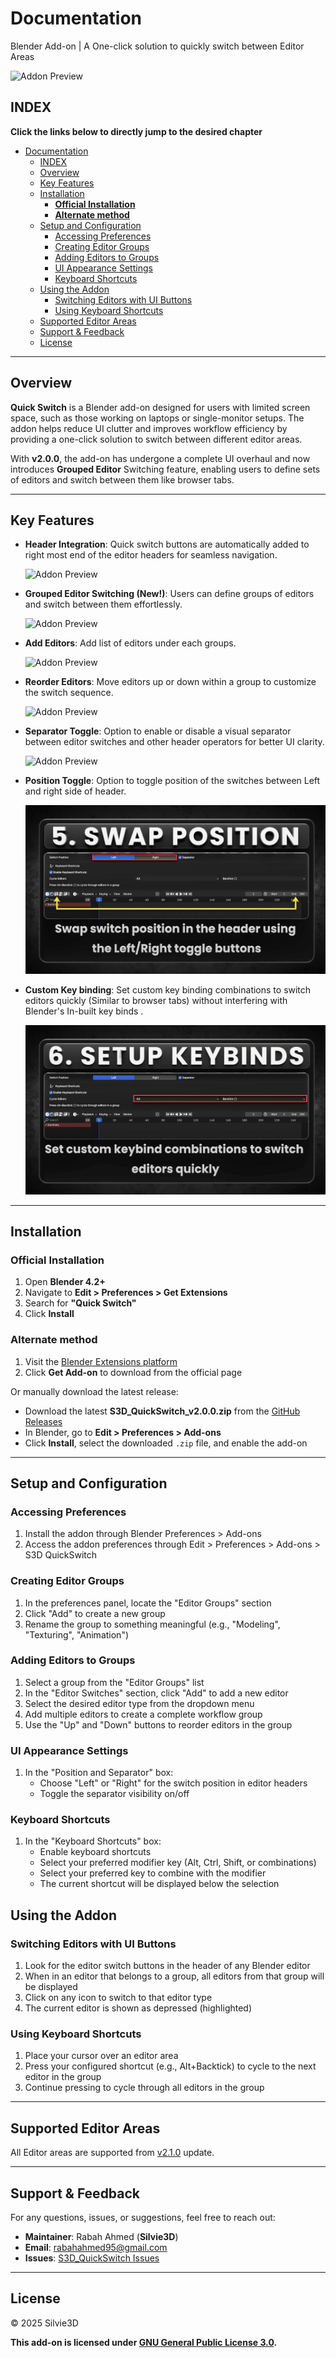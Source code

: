 # Documentation
Blender Add-on | A One-click solution to quickly switch between Editor Areas

<img src="Preview/cover.png" alt="Addon Preview">



## INDEX

**Click the links below to directly jump to the desired chapter**

- [Documentation](#documentation)
  - [INDEX](#index)
  - [Overview](#overview)
  - [Key Features](#key-features)
  - [Installation](#installation)
    - [**Official Installation**](#official-installation)
    - [**Alternate method**](#alternate-method)
  - [Setup and Configuration](#setup-and-configuration)
    - [Accessing Preferences](#accessing-preferences)
    - [Creating Editor Groups](#creating-editor-groups)
    - [Adding Editors to Groups](#adding-editors-to-groups)
    - [UI Appearance Settings](#ui-appearance-settings)
    - [Keyboard Shortcuts](#keyboard-shortcuts)
  - [Using the Addon](#using-the-addon)
    - [Switching Editors with UI Buttons](#switching-editors-with-ui-buttons)
    - [Using Keyboard Shortcuts](#using-keyboard-shortcuts)
  - [Supported Editor Areas](#supported-editor-areas)
  - [Support \& Feedback](#support--feedback)
  - [License](#license)

---

## Overview

**Quick Switch** is a Blender add-on designed for users with limited screen space, such as those working on laptops or single-monitor setups. The addon helps reduce UI clutter and improves workflow efficiency by providing a one-click solution to switch between different editor areas.

With **v2.0.0**, the add-on has undergone a complete UI overhaul and now introduces **Grouped Editor** Switching feature, enabling users to define sets of editors and switch between them like browser tabs.

---

## Key Features

- **Header Integration**: Quick switch buttons are automatically added to right most end of the editor headers for seamless navigation.
 
   <img src="Preview/preview.png" alt="Addon Preview">

- **Grouped Editor Switching (New!)**: Users can define groups of editors and switch between them effortlessly.

   <img src="Preview/groups.png" alt="Addon Preview">

- **Add Editors**: Add list of editors under each groups.

   <img src="Preview/editorlist.png" alt="Addon Preview">

   
- **Reorder Editors**: Move editors up or down within a group to customize the switch sequence.  

   <img src="Preview/reorder.png" alt="Addon Preview">
   
- **Separator Toggle**: Option to enable or disable a visual separator between editor switches and other header operators for better UI clarity.  

   <img src="Preview/separator.png" alt="Addon Preview">
   
- **Position Toggle**: Option to toggle position of the switches between Left and right side of header.

   <img src="Preview/position.png" alt="Addon Preview">
- **Custom Key binding**: Set custom key binding combinations to switch editors quickly (Similar to browser tabs) without interfering with Blender's In-built key binds .

   <img src="Preview/keybinds.png" alt="Addon Preview">
   
---       

## Installation

### **Official Installation**

1. Open **Blender 4.2+**
2. Navigate to **Edit > Preferences > Get Extensions**
3. Search for **"Quick Switch"**
4. Click **Install**

### **Alternate method**

1. Visit the [Blender Extensions platform](https://extensions.blender.org/add-ons/s3d-quickswitch)
2. Click **Get Add-on** to download from the official page

Or manually download the latest release:

- Download the latest **S3D_QuickSwitch_v2.0.0.zip** from the [GitHub Releases](https://github.com/Silvie3D/S3D_QuickSwitch/releases)
- In Blender, go to **Edit > Preferences > Add-ons**
- Click **Install**, select the downloaded `.zip` file, and enable the add-on

---

## Setup and Configuration

### Accessing Preferences
1. Install the addon through Blender Preferences > Add-ons
2. Access the addon preferences through Edit > Preferences > Add-ons > S3D QuickSwitch

### Creating Editor Groups
1. In the preferences panel, locate the "Editor Groups" section
2. Click "Add" to create a new group
3. Rename the group to something meaningful (e.g., "Modeling", "Texturing", "Animation")

### Adding Editors to Groups
1. Select a group from the "Editor Groups" list
2. In the "Editor Switches" section, click "Add" to add a new editor
3. Select the desired editor type from the dropdown menu
4. Add multiple editors to create a complete workflow group
5. Use the "Up" and "Down" buttons to reorder editors in the group

### UI Appearance Settings
1. In the "Position and Separator" box:
   - Choose "Left" or "Right" for the switch position in editor headers
   - Toggle the separator visibility on/off

### Keyboard Shortcuts
1. In the "Keyboard Shortcuts" box:
   - Enable keyboard shortcuts
   - Select your preferred modifier key (Alt, Ctrl, Shift, or combinations)
   - Select your preferred key to combine with the modifier
   - The current shortcut will be displayed below the selection

## Using the Addon

### Switching Editors with UI Buttons
1. Look for the editor switch buttons in the header of any Blender editor
2. When in an editor that belongs to a group, all editors from that group will be displayed
3. Click on any icon to switch to that editor type
4. The current editor is shown as depressed (highlighted)

### Using Keyboard Shortcuts
1. Place your cursor over an editor area
2. Press your configured shortcut (e.g., Alt+Backtick) to cycle to the next editor in the group
3. Continue pressing to cycle through all editors in the group

---

## Supported Editor Areas

All Editor areas are supported from [v2.1.0](#) update.

---

## Support & Feedback

For any questions, issues, or suggestions, feel free to reach out:

- **Maintainer**: Rabah Ahmed (**Silvie3D**)
- **Email**: [rabahahmed95@gmail.com](mailto:rabahahmed95@gmail.com)
- **Issues**: [S3D_QuickSwitch Issues](https://github.com/Silvie3D/S3D_QuickSwitch/issues)

---

## License

© 2025 Silvie3D

**This add-on is licensed under [GNU General Public License 3.0](https://www.gnu.org/licenses/gpl-3.0.html).**
